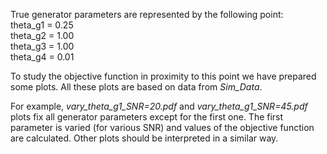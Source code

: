 True generator parameters are represented by the following point: \
theta_g1 = 0.25 \
theta_g2 = 1.00 \
theta_g3 = 1.00 \
theta_g4 = 0.01

To study the objective function in proximity to this point we have prepared some plots.
All these plots are based on data from *Sim_Data*.

For example, *vary_theta_g1_SNR=20.pdf* and *vary_theta_g1_SNR=45.pdf* plots fix all generator parameters except for the first one.
The first parameter is varied (for various SNR) and values of the objective function are calculated.
Other plots should be interpreted in a similar way.
